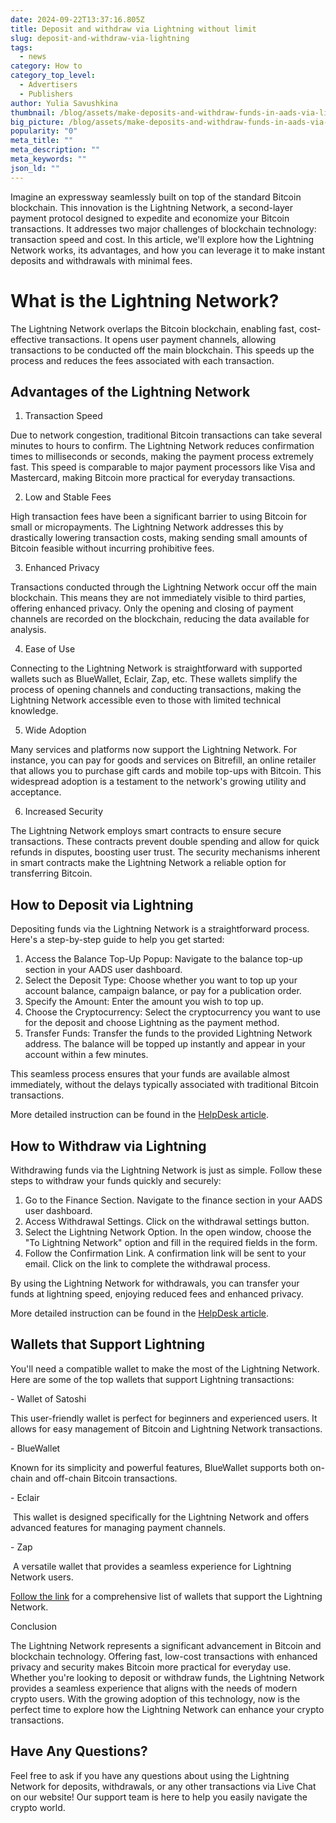 ```yaml
---
date: 2024-09-22T13:37:16.805Z
title: Deposit and withdraw via Lightning without limit
slug: deposit-and-withdraw-via-lightning
tags:
  - news
category: How to
category_top_level:
  - Advertisers
  - Publishers
author: Yulia Savushkina
thumbnail: /blog/assets/make-deposits-and-withdraw-funds-in-aads-via-lightning.png
big_picture: /blog/assets/make-deposits-and-withdraw-funds-in-aads-via-lightning-short.png
popularity: "0"
meta_title: ""
meta_description: ""
meta_keywords: ""
json_ld: ""
---
```

Imagine an expressway seamlessly built on top of the standard Bitcoin blockchain. This innovation is the Lightning Network, a second-layer payment protocol designed to expedite and economize your Bitcoin transactions. It addresses two major challenges of blockchain technology: transaction speed and cost. In this article, we'll explore how the Lightning Network works, its advantages, and how you can leverage it to make instant deposits and withdrawals with minimal fees.

# What is the Lightning Network?

The Lightning Network overlaps the Bitcoin blockchain, enabling fast, cost-effective transactions. It opens user payment channels, allowing transactions to be conducted off the main blockchain. This speeds up the process and reduces the fees associated with each transaction.

## Advantages of the Lightning Network

1. Transaction Speed

Due to network congestion, traditional Bitcoin transactions can take several minutes to hours to confirm. The Lightning Network reduces confirmation times to milliseconds or seconds, making the payment process extremely fast. This speed is comparable to major payment processors like Visa and Mastercard, making Bitcoin more practical for everyday transactions.

2. Low and Stable Fees

High transaction fees have been a significant barrier to using Bitcoin for small or micropayments. The Lightning Network addresses this by drastically lowering transaction costs, making sending small amounts of Bitcoin feasible without incurring prohibitive fees.

3. Enhanced Privacy

Transactions conducted through the Lightning Network occur off the main blockchain. This means they are not immediately visible to third parties, offering enhanced privacy. Only the opening and closing of payment channels are recorded on the blockchain, reducing the data available for analysis.

4. Ease of Use

Connecting to the Lightning Network is straightforward with supported wallets such as BlueWallet, Eclair, Zap, etc. These wallets simplify the process of opening channels and conducting transactions, making the Lightning Network accessible even to those with limited technical knowledge.

5. Wide Adoption

Many services and platforms now support the Lightning Network. For instance, you can pay for goods and services on Bitrefill, an online retailer that allows you to purchase gift cards and mobile top-ups with Bitcoin. This widespread adoption is a testament to the network's growing utility and acceptance.

6. Increased Security

The Lightning Network employs smart contracts to ensure secure transactions. These contracts prevent double spending and allow for quick refunds in disputes, boosting user trust. The security mechanisms inherent in smart contracts make the Lightning Network a reliable option for transferring Bitcoin.

## How to Deposit via Lightning

Depositing funds via the Lightning Network is a straightforward process. Here's a step-by-step guide to help you get started:

1. Access the Balance Top-Up Popup: Navigate to the balance top-up section in your AADS user dashboard.
2. Select the Deposit Type: Choose whether you want to top up your account balance, campaign balance, or pay for a publication order.
3. Specify the Amount: Enter the amount you wish to top up.
4. Choose the Cryptocurrency: Select the cryptocurrency you want to use for the deposit and choose Lightning as the payment method.
5. Transfer Funds: Transfer the funds to the provided Lightning Network address. The balance will be topped up instantly and appear in your account within a few minutes.

This seamless process ensures that your funds are available almost immediately, without the delays typically associated with traditional Bitcoin transactions.

M﻿ore detailed instruction can be found in the [HelpDesk article](https://help.aads.com/en/article/how-to-make-a-deposit-via-lightning-2hw9qy/).

## How to Withdraw via Lightning

Withdrawing funds via the Lightning Network is just as simple. Follow these steps to withdraw your funds quickly and securely:

1. Go to the Finance Section. Navigate to the finance section in your AADS user dashboard.
2. Access Withdrawal Settings. Click on the withdrawal settings button.
3. Select the Lightning Network Option. In the open window, choose the "To Lightning Network" option and fill in the required fields in the form.
4. Follow the Confirmation Link. A confirmation link will be sent to your email. Click on the link to complete the withdrawal process.

By using the Lightning Network for withdrawals, you can transfer your funds at lightning speed, enjoying reduced fees and enhanced privacy.

M﻿ore detailed instruction can be found in the [HelpDesk article](https://help.aads.com/en/article/how-to-withdraw-funds-using-the-lightning-network-1g8cz2o/).

## Wallets that Support Lightning

You'll need a compatible wallet to make the most of the Lightning Network. Here are some of the top wallets that support Lightning transactions:

\- Wallet of Satoshi

This user-friendly wallet is perfect for beginners and experienced users. It allows for easy management of Bitcoin and Lightning Network transactions.

\- BlueWallet

Known for its simplicity and powerful features, BlueWallet supports both on-chain and off-chain Bitcoin transactions.

\- Eclair

 This wallet is designed specifically for the Lightning Network and offers advanced features for managing payment channels.

\- Zap

 A versatile wallet that provides a seamless experience for Lightning Network users.

[Follow the link](https://lightningaddress.com/#providers) for a comprehensive list of wallets that support the Lightning Network.

Conclusion

The Lightning Network represents a significant advancement in Bitcoin and blockchain technology. Offering fast, low-cost transactions with enhanced privacy and security makes Bitcoin more practical for everyday use. Whether you're looking to deposit or withdraw funds, the Lightning Network provides a seamless experience that aligns with the needs of modern crypto users. With the growing adoption of this technology, now is the perfect time to explore how the Lightning Network can enhance your crypto transactions.

## Have Any Questions?

Feel free to ask if you have any questions about using the Lightning Network for deposits, withdrawals, or any other transactions via Live Chat on our website! Our support team is here to help you easily navigate the crypto world.